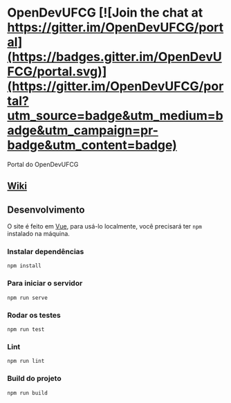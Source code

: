 # OpenDevUFCG [![Join the chat at https://gitter.im/OpenDevUFCG/portal](https://badges.gitter.im/OpenDevUFCG/portal.svg)](https://gitter.im/OpenDevUFCG/portal?utm_source=badge&utm_medium=badge&utm_campaign=pr-badge&utm_content=badge)

Portal do OpenDevUFCG

## [Wiki](https://github.com/OpenDevUFCG/OpenDevUFCG/wiki)

## Desenvolvimento

O site é feito em [Vue](https://vuejs.org/), para usá-lo localmente, você precisará ter `npm` instalado na máquina.

### Instalar dependências

```
npm install
```

### Para iniciar o servidor

```
npm run serve
```

### Rodar os testes

```
npm run test
```

### Lint
```
npm run lint
```

### Build do projeto

```
npm run build
```
